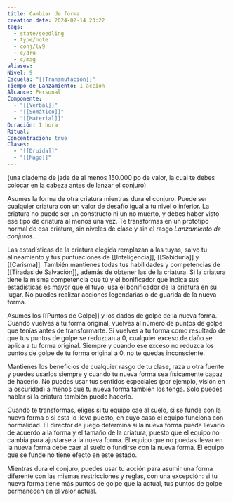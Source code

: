 ```yaml
---
title: Cambiar de forma
creation date: 2024-02-14 23:22
tags:
  - state/seedling
  - type/note
  - conj/lv9
  - c/dru
  - c/mag
aliases: 
Nivel: 9
Escuela: "[[Transmutación]]"
Tiempo_de_Lanzamiento: 1 accion
Alcance: Personal
Componente:
  - "[[Verbal]]"
  - "[[Somático]]"
  - "[[Material]]"
Duración: 1 hora
Ritual: 
Concentración: true
Clases:
  - "[[Druida]]"
  - "[[Mago]]"
---
```

(una diadema de jade de al menos 150.000 po de valor, la cual te debes colocar en la cabeza antes de lanzar el conjuro)

Asumes la forma de otra criatura mientras dura el conjuro. Puede ser cualquier criatura con un valor de desafío igual a tu nivel o inferior. La criatura no puede ser un constructo ni un no muerto, y debes haber visto ese tipo de criatura al menos una vez. Te transformas en un prototipo normal de esa criatura, sin niveles de clase y sin el rasgo _Lanzamiento de conjuros_.

Las estadísticas de la criatura elegida remplazan a las tuyas, salvo tu alineamiento y tus puntuaciones de [[Inteligencia]], [[Sabiduría]] y [[Carisma]]. También mantienes todas tus habilidades y competencias de [[Tiradas de Salvación]], además de obtener las de la criatura. Si la criatura tiene la misma competencia que tú y el bonificador que indica sus estadísticas es mayor que el tuyo, usa el bonificador de la criatura en su lugar. No puedes realizar acciones legendarias o de guarida de la nueva forma.

Asumes los [[Puntos de Golpe]] y los dados de golpe de la nueva forma. Cuando vuelves a tu forma original, vuelves al número de puntos de golpe que tenías antes de transformarte. Si vuelves a tu forma como resultado de que tus puntos de golpe se reduzcan a 0, cualquier exceso de daño se aplica a tu forma original. Siempre y cuando ese exceso no reduzca los puntos de golpe de tu forma original a 0, no te quedas inconsciente.

Mantienes los beneficios de cualquier rasgo de tu clase, raza u otra fuente y puedes usarlos siempre y cuando tu nueva forma sea físicamente capaz de hacerlo. No puedes usar tus sentidos especiales (por ejemplo, visión en la oscuridad) a menos que tu nueva forma también los tenga. Solo puedes hablar si la criatura también puede hacerlo.

Cuando te transformas, eliges si tu equipo cae al suelo, si se funde con la nueva forma o si esta lo lleva puesto, en cuyo caso el equipo funciona con normalidad. El director de juego determina si la nueva forma puede llevarlo de acuerdo a la forma y el tamaño de la criatura, puesto que el equipo no cambia para ajustarse a la nueva forma. El equipo que no puedas llevar en la nueva forma debe caer al suelo o fundirse con la nueva forma. El equipo que se funde no tiene efecto en este estado.

Mientras dura el conjuro, puedes usar tu acción para asumir una forma diferente con las mismas restricciones y reglas, con una excepción: si tu nueva forma tiene más puntos de golpe que la actual, tus puntos de golpe permanecen en el valor actual.